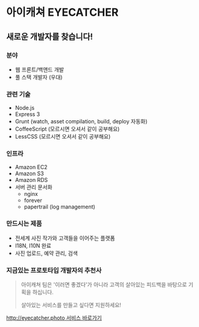 # 아이캐쳐 EYECATCHER 
## 새로운 개발자를 찾습니다!

### 분야

- 웹 프론트/백앤드 개발
- 풀 스택 개발자 (우대)

### 관련 기술

- Node.js
- Express 3
- Grunt (watch, asset compilation, build, deploy 자동화)
- CoffeeScript (모르시면 오셔서 같이 공부해요)
- LessCSS (모르시면 오셔서 같이 공부해요)

### 인프라

- Amazon EC2
- Amazon S3
- Amazon RDS
- 서버 관리 문서화
    - nginx
    - forever
    - papertrail (log management)

### 만드시는 제품

- 전세계 사진 작가와 고객들을 이어주는 플랫폼
- I18N, I10N 완료
- 사진 업로드, 예약 관리, 검색

### 지금있는 프로토타입 개발자의 추천사

> 아이캐쳐 팀은 '이러면 좋겠다'가 아니라 고객의 살아있는 피드백을 바탕으로 기획을 하십니다.
> 
> 살아있는 서비스를 만들고 싶다면 지원하세요!

[http://eyecatcher.photo 서비스 바로가기](http://eyecatcher.photo)